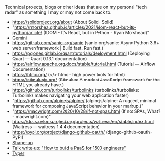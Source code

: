Technical projects, blogs or other ideas that are on my personal "tech radar" as something I may or may not come back to.

- https://solidproject.org/about (About Solid · Solid)
- "https://rmorshea.github.io/articles/2021/idom-react-but-its-python/article/ (IDOM - It's React, but in Python - Ryan Morshead)"
- Gemini
- https://github.com/sanic-org/sanic (sanic-org/sanic: Async Python 3.6+ web server/framework | Build fast. Run fast.)
- https://pgjones.gitlab.io/quart/tutorials/deployment.html (Deploying Quart — Quart 0.13.1 documentation)
- https://airflow.apache.org/docs/stable/tutorial.html (Tutorial — Airflow Documentation)
- https://htmx.org/ (</> htmx - high power tools for html)
- https://stimulusjs.org/ (Stimulus: A modest JavaScript framework for the HTML you already have.)
- https://github.com/turbolinks/turbolinks (turbolinks/turbolinks: Turbolinks makes navigating your web application faster)
- "https://github.com/alpinejs/alpine/ (alpinejs/alpine: A rugged, minimal framework for composing JavaScript behavior in your markup.)"
- "https://macwright.com/2020/10/28/if-not-spas.html (If not SPAs, What? - macwright.com)"
- https://docs.pylonsproject.org/projects/waitress/en/stable/index.html (Waitress — waitress 1.4.4 documentation)
- https://pypi.org/project/django-github-oauth/ (django-github-oauth · PyPI)
- [Shape-up](https://basecamp.com/shapeup/shape-up.pdf)
- [Talk write-up: "How to build a PaaS for 1500 engineers"](https://srvaroa.github.io/paas/infrastructure/platform/kubernetes/cloud/2020/01/02/talk-how-to-build-a-paas-for-1500-engineers.html)
- [Typer](https://typer.tiangolo.com/)
